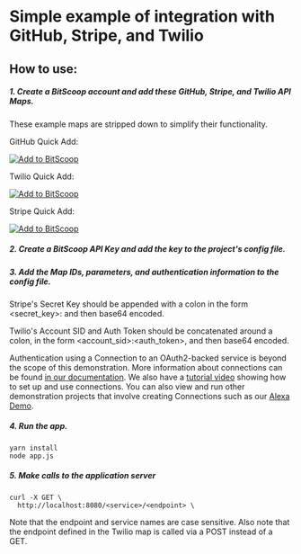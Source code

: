 # Simple example of integration with GitHub, Stripe, and Twilio

## How to use:
##### 1. Create a BitScoop account and add these GitHub, Stripe, and Twilio API Maps.

These example maps are stripped down to simplify their functionality.

GitHub Quick Add:

[![Add to BitScoop](https://assets.bitscoop.com/github/AddBitScoopXSmall.png)](https://bitscoop.com/maps/create?source=https://raw.githubusercontent.com/bitscooplabs/simple_example/master/maps/github.json)

Twilio Quick Add:

[![Add to BitScoop](https://assets.bitscoop.com/github/AddBitScoopXSmall.png)](https://bitscoop.com/maps/create?source=https://raw.githubusercontent.com/bitscooplabs/simple_example/master/maps/twilio.json)

Stripe Quick Add:

[![Add to BitScoop](https://assets.bitscoop.com/github/AddBitScoopXSmall.png)](https://bitscoop.com/maps/create?source=https://raw.githubusercontent.com/bitscooplabs/simple_example/master/maps/stripe.json)

##### 2. Create a BitScoop API Key and add the key to the project's config file.

##### 3. Add the Map IDs, parameters, and authentication information to the config file.

Stripe's Secret Key should be appended with a colon in the form <secret_key>: and then base64 encoded.

Twilio's Account SID and Auth Token should be concatenated around a colon, in the form <account_sid>:<auth_token>, and then base64 encoded.

Authentication using a Connection to an OAuth2-backed service is beyond the scope of this demonstration.
More information about connections can be found [in our documentation](https://bitscoop.com/learn/connections).
We also have a [tutorial video](https://www.youtube.com/watch?v=O1c9KBjWdlQ) showing how to set up and use connections.
You can also view and run other demonstration projects that involve creating Connections such as our [Alexa Demo](https://github.com/bitscooplabs/bitscoop-alexa-demo).

##### 4. Run the app.
~~~
yarn install
node app.js
~~~

##### 5. Make calls to the application server

~~~
curl -X GET \
  http://localhost:8080/<service>/<endpoint> \
~~~

Note that the endpoint and service names are case sensitive.
Also note that the endpoint defined in the Twilio map is called via a POST instead of a GET.
